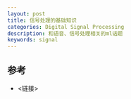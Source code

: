 ```yaml
---
layout: post
title: 信号处理的基础知识
categories: Digital Signal Processing
description: 和语音、信号处理相关的ml话题
keywords: signal
---
```



## 参考

- <链接>
